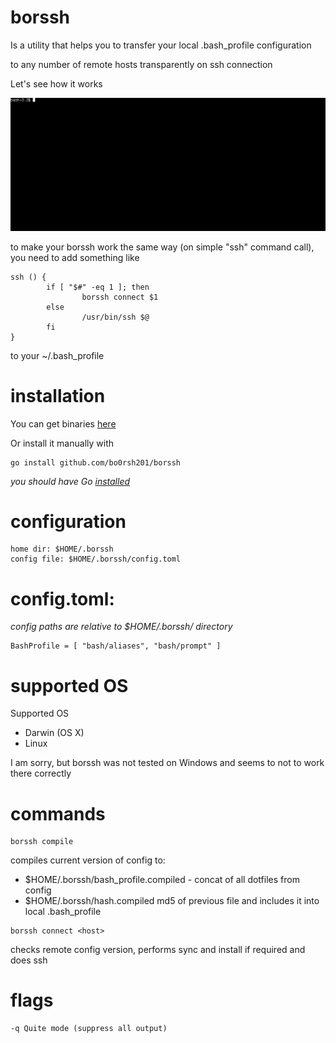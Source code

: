 # borssh
Is a utility that helps you to transfer your local .bash_profile configuration

to any number of remote hosts transparently on ssh connection

Let's see how it works

![intro](https://raw.githubusercontent.com/bo0rsh201/borssh/asserts/record.gif)

to make your borssh work the same way (on simple "ssh" command call), you need to add something like 
```
ssh () {
        if [ "$#" -eq 1 ]; then
                borssh connect $1
        else
                /usr/bin/ssh $@
        fi
}
```
to your ~/.bash_profile

# installation
You can get binaries [here](https://github.com/bo0rsh201/borssh/releases/latest)

Or install it manually with
```
go install github.com/bo0rsh201/borssh
```
*you should have Go [installed](https://golang.org/doc/install)*

# configuration
```
home dir: $HOME/.borssh
config file: $HOME/.borssh/config.toml
```
# config.toml:
*config paths are relative to $HOME/.borssh/ directory*
```
BashProfile = [ "bash/aliases", "bash/prompt" ]
```
# supported OS
Supported OS
- Darwin (OS X)
- Linux

I am sorry, but borssh was not tested on Windows and seems to not to work there correctly
# commands
```
borssh compile
```
compiles current version of config to:
- $HOME/.borssh/bash_profile.compiled - concat of all dotfiles from config
- $HOME/.borssh/hash.compiled md5 of previous file
and includes it into local .bash_profile

```
borssh connect <host>
```
checks remote config version, performs sync and install if required and does ssh

# flags
```
-q Quite mode (suppress all output)
```
